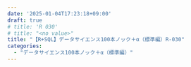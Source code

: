 ```yaml
---
date: '2025-01-04T17:23:18+09:00'
draft: true
# title: 'R 030'
# title: "<no value>"
title: "【R+SQL】データサイエンス100本ノック＋α（標準編）R-030"
categories: 
  - "データサイエンス100本ノック＋α（標準編）"
---
```

